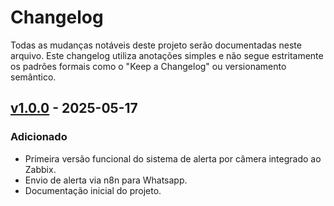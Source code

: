 # Changelog

Todas as mudanças notáveis deste projeto serão documentadas neste arquivo.
Este changelog utiliza anotações simples e não segue estritamente os padrões formais como o "Keep a Changelog" ou versionamento semântico.

## [v1.0.0] - 2025-05-17

### Adicionado
- Primeira versão funcional do sistema de alerta por câmera integrado ao Zabbix.
- Envio de alerta via n8n para Whatsapp. 
- Documentação inicial do projeto.

<!-- Links para as tags -->
[v1.0.0]: https://github.com/jhonyti/zabbix-cam-alert/releases/tag/v1.0.0

<!-- 

### Adicionado
- *(Descreva aqui novas funcionalidades que ainda não foram lançadas)*

### Corrigido
- *(Liste aqui correções de bugs que ainda não foram lançadas)*

### Alterado
- *(Indique aqui mudanças em funcionalidades existentes que ainda não foram lançadas)*
 
-->

